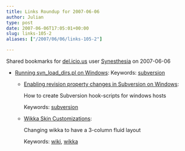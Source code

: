 ```yaml
---
title: Links Roundup for 2007-06-06
author: Julian
type: post
date: 2007-06-06T17:05:01+00:00
slug: links-105-2 
aliases: ["/2007/06/06/links-105-2"]

---
```

Shared bookmarks for [del.icio.us][1] user  [Synesthesia][2] on 2007-06-06

  * [Running svn\_load\_dirs.pl on Windows][3]: 
    Keywords: [subversion][4]</li> 
    
      * [Enabling revision property changes in Subversion on Windows][5]:
  
        How to create Subversion hook-scripts for windows hosts
  
        Keywords: [subversion][4]
      * [Wikka Skin Customizations][6]:
  
        Changing wikka to have a 3-column fluid layout
  
        Keywords: [wiki][7], [wikka][8]</ul>

 [1]: https://del.icio.us/
 [2]: https://del.icio.us/synesthesia
 [3]: https://blog.davestechshop.net/archive/2006/11/29/running-svn_load_dirs-on-windows.aspx "https://blog.davestechshop.net/archive/2006/11/29/running-svn_load_dirs-on-windows.aspx"
 [4]: https://del.icio.us/synesthesia/subversion
 [5]: https://cs.ferncrk.com/blogs/stuart/archive/2006/03/19/subversion_revision_property_change_script.aspx "https://cs.ferncrk.com/blogs/stuart/archive/2006/03/19/subversion_revision_property_change_script.aspx"
 [6]: https://www.klenwell.net/is/WikkaSkinCustomization "https://www.klenwell.net/is/WikkaSkinCustomization"
 [7]: https://del.icio.us/synesthesia/wiki
 [8]: https://del.icio.us/synesthesia/wikka